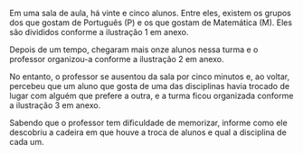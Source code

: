 Em uma sala de aula, há vinte e cinco alunos.
Entre eles, existem os grupos dos que gostam de Português (P) e os que gostam de Matemática (M).
Eles são divididos conforme a ilustração 1 em anexo.

Depois de um tempo, chegaram mais onze alunos nessa turma e o professor organizou-a conforme a ilustração 2 em anexo.

No entanto, o professor se ausentou da sala por cinco minutos e, ao voltar, percebeu que um aluno que gosta de uma das disciplinas havia trocado de lugar com alguém que prefere a outra, e a turma ficou organizada conforme a ilustração 3 em anexo.

Sabendo que o professor tem dificuldade de memorizar, informe como ele descobriu a cadeira em que houve a troca de alunos e qual a disciplina de cada um.
